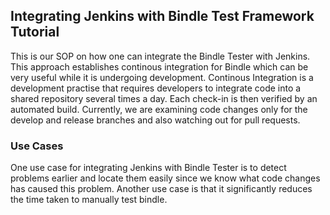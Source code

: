 ## Integrating Jenkins with Bindle Test Framework Tutorial

This is our SOP on how one can integrate the Bindle Tester with Jenkins. This approach establishes continous integration for Bindle which can be very useful while it is undergoing development. Continous Integration is a development practise that requires developers to integrate code into a shared repository several times a day. Each check-in is then verified by an automated build. Currently, we are examining code changes only for the develop and release branches and also watching out for pull requests. 

### Use Cases
One use case for integrating Jenkins with Bindle Tester is to detect problems earlier and locate them easily since we know what code changes has caused this problem. Another use case is that it significantly reduces the time taken to manually test bindle. 


